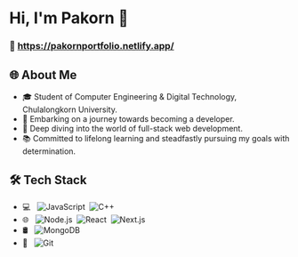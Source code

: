# Hi, I'm Pakorn 👋

### 📌 https://pakornportfolio.netlify.app/

## 🌐 About Me 

- 🎓 Student of Computer Engineering & Digital Technology,
Chulalongkorn University.
- 🔭 Embarking on a journey towards becoming a developer.
- 🌱 Deep diving into the world of full-stack web development.
- 📚 Committed to lifelong learning and steadfastly pursuing my goals with determination.

## 🛠 Tech Stack
- 💻 &nbsp; ![JavaScript](https://img.shields.io/badge/JavaScript-323330?style=for-the-badge&logo=javascript&logoColor=F7DF1Estyle=flat&logo=javascript)&nbsp;
![C++](https://img.shields.io/badge/C%2B%2B-00599C?style=for-the-badge&logo=c%2B%2B&logoColor=whitestyle=flat&logo=cplusplus)&nbsp;
- 🌐 &nbsp; ![Node.js](https://img.shields.io/badge/Node%20js-339933?style=for-the-badge&logo=nodedotjs&logoColor=whitestyle=flat&logo=node.js)&nbsp;
![React](https://img.shields.io/badge/React-20232A?style=for-the-badge&logo=react&logoColor=61DAFBstyle=flat&logo=react)&nbsp;
![Next.js](https://img.shields.io/badge/next%20js-000000?style=for-the-badge&logo=nextdotjs&logoColor=white)&nbsp;
- 🛢 &nbsp; ![MongoDB](https://img.shields.io/badge/MongoDB-4EA94B?style=for-the-badge&logo=mongodb&logoColor=white)
- 🔧 &nbsp; ![Git](https://img.shields.io/badge/GIT-E44C30?style=for-the-badge&logo=git&logoColor=white)


